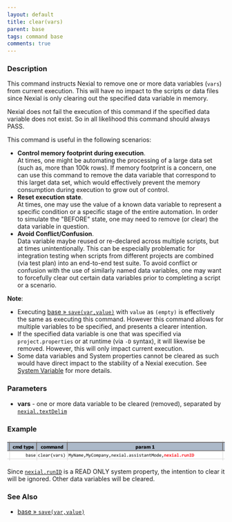```yaml
---
layout: default
title: clear(vars)
parent: base
tags: command base
comments: true
---
```



### Description
This command instructs Nexial to remove one or more data variables (`vars`) from current execution.  This will have
no impact to the scripts or data files since Nexial is only clearing out the specified data variable in memory.

Nexial does not fail the execution of this command if the specified data variable does not exist.  So in all likelihood
this command should always PASS.

This command is useful in the following scenarios:
- **Control memory footprint during execution**.  
  At times, one might be automating the processing of a large data set (such as, more than 100k rows).  If memory 
  footprint is a concern, one can use this command to remove the data variable that correspond to this larget data 
  set, which would effectively prevent the memory consumption during execution to grow out of control.
- **Reset execution state**.  
  At times, one may use the value of a known data variable to represent a specific condition or a specific stage of 
  the entire automation.  In order to simulate the "BEFORE" state, one may need to remove (or clear) the data variable 
  in question.
- **Avoid Conflict/Confusion**.  
  Data variable maybe reused or re-declared across multiple scripts, but at times unintentionally. This can be 
  especially problematic for integration testing when scripts from different projects are combined (via test plan) 
  into an end-to-end test suite.  To avoid conflict or confusion with the use of similarly named data variables, 
  one may want to forcefully clear out certain data variables prior to completing a script or a scenario.
  
**Note**:
- Executing [base &raquo; `save(var,value)`](save(var,value)) with `value` as `(empty)` is effectively the 
  same as executing this command.  However this command allows for multiple variables to be specified, and presents a 
  clearer intention.
- If the specified data variable is one that was specified via `project.properties` or at runtime (via `-D` syntax),
  it will likewise be removed.  However, this will only impact current execution.
- Some data variables and System properties cannot be cleared as such would have direct impact to the stability of 
  a Nexial execution.  See [System Variable](../../systemvars/index) for more details.


### Parameters
- **vars** - one or more data variable to be cleared (removed), separated by [`nexial.textDelim`](../../systemvars/index#nexial.textDelim)


### Example
![script](image/clear_01.png)

Since [`nexial.runID`](../../systemvars/index#nexial.runID) is a READ ONLY system property, the intention to clear 
it will be ignored.  Other data variables will be cleared.


### See Also
- [base &raquo; `save(var,value)`](save(var,value))
